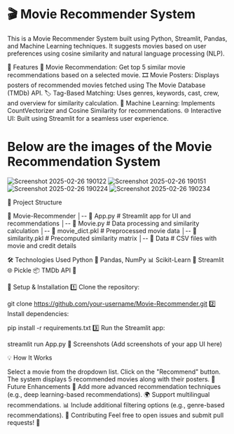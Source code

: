 # 🎬 Movie Recommender System
This is a Movie Recommender System built using Python, Streamlit, Pandas, and Machine Learning techniques. It suggests movies based on user preferences using cosine similarity and natural language processing (NLP).

🚀 Features
📌 Movie Recommendation: Get top 5 similar movie recommendations based on a selected movie.
🎞️ Movie Posters: Displays posters of recommended movies fetched using The Movie Database (TMDb) API.
🏷️ Tag-Based Matching: Uses genres, keywords, cast, crew, and overview for similarity calculation.
🤖 Machine Learning: Implements CountVectorizer and Cosine Similarity for recommendations.
🌐 Interactive UI: Built using Streamlit for a seamless user experience.

# Below are the images of the Movie Recommendation System
![Screenshot 2025-02-26 190122](https://github.com/user-attachments/assets/91a17f8a-0057-454b-a3b8-c3842bcd6c9c)
![Screenshot 2025-02-26 190151](https://github.com/user-attachments/assets/e1e5cb1e-b44b-4366-bd97-540595ded7d7)
![Screenshot 2025-02-26 190224](https://github.com/user-attachments/assets/2117e3c5-6319-4846-801d-c2e3ca285022)
![Screenshot 2025-02-26 190234](https://github.com/user-attachments/assets/17a01cb6-f26e-4524-b7dc-1f30f8949d62)


📂 Project Structure

📁 Movie-Recommender
│-- 📜 App.py          # Streamlit app for UI and recommendations
│-- 📜 Movie.py        # Data processing and similarity calculation
│-- 📜 movie_dict.pkl  # Preprocessed movie data
│-- 📜 similarity.pkl  # Precomputed similarity matrix
│-- 📂 Data            # CSV files with movie and credit details


🛠️ Technologies Used
Python 🐍
Pandas, NumPy 📊
Scikit-Learn 🤖
Streamlit 🌐
Pickle 📦
TMDb API 🎥


🔧 Setup & Installation
1️⃣ Clone the repository:

git clone https://github.com/your-username/Movie-Recommender.git
2️⃣ Install dependencies:

pip install -r requirements.txt
3️⃣ Run the Streamlit app:

streamlit run App.py
📸 Screenshots
(Add screenshots of your app UI here)

💡 How It Works

Select a movie from the dropdown list.
Click on the "Recommend" button.
The system displays 5 recommended movies along with their posters.
📌 Future Enhancements
🎯 Add more advanced recommendation techniques (e.g., deep learning-based recommendations).
🌍 Support multilingual recommendations.
📊 Include additional filtering options (e.g., genre-based recommendations).
🤝 Contributing
Feel free to open issues and submit pull requests! 🎉
